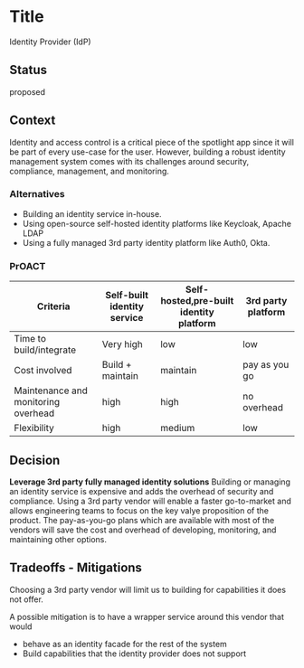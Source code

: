# Title

Identity Provider (IdP)

## Status

proposed

## Context

Identity and access control is a critical piece of the spotlight app since it will be part of every use-case for the user. However, building a robust identity management system comes with its challenges around security, compliance, management, and monitoring.

### Alternatives

- Building an identity service in-house.
- Using open-source self-hosted identity platforms like Keycloak, Apache LDAP
- Using a fully managed 3rd party identity platform like Auth0, Okta.

### PrOACT

| Criteria                            | Self-built identity service | Self-hosted,pre-built identity platform | 3rd party platform |
| ----------------------------------- | --------------------------- | --------------------------------------- | ------------------ |
| Time to build/integrate             | Very high                   | low                                     | low                |
| Cost involved                       | Build + maintain            | maintain                                | pay as you go      |
| Maintenance and monitoring overhead | high                        | high                                    | no overhead        |
| Flexibility                         | high                        | medium                                  | low                |

## Decision

**Leverage 3rd party fully managed identity solutions**
 Building or managing an identity service is expensive and adds the overhead of security and compliance. Using a 3rd party vendor will enable a faster go-to-market and allows engineering teams to focus on the key valye proposition of the product. The pay-as-you-go plans which are available with most of the vendors will save the cost and overhead of developing, monitoring, and maintaining other options.

## Tradeoffs - Mitigations

Choosing a 3rd party vendor will limit us to building for capabilities it does not offer.

A possible mitigation is to have a wrapper service around this vendor that would

- behave as an identity facade for the rest of the system
- Build capabilities that the identity provider does not support

